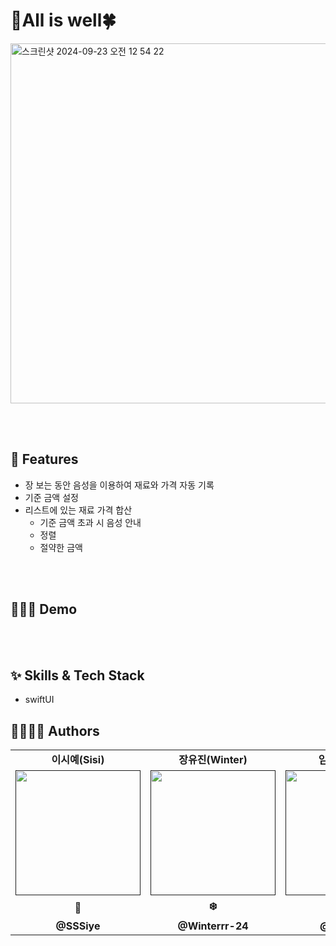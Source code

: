 # 🤞All is well🍀
<img width="576" alt="스크린샷 2024-09-23 오전 12 54 22" src="https://github.com/user-attachments/assets/6e5533b8-6776-4ca3-85d7-0fd5bccef28a">

<br></br>

## 📌 Features
- 장 보는 동안 음성을 이용하여 재료와 가격 자동 기록
- 기준 금액 설정
- 리스트에 있는 재료 가격 합산
    - 기준 금액 초과 시 음성 안내
    - 정렬
    - 절약한 금액

  
<br></br>

## 🧚🏻‍♀️ Demo
<br></br>

## :sparkles: Skills & Tech Stack
- swiftUI

## 👩‍👩‍👧‍👧 Authors
<table>
  <tbody>
    <tr>
      <td colspan="1" align="center"><b>이시예(Sisi)</b></td>
      <td colspan="1" align="center"><b>장유진(Winter)</b></td>
      <td colspan="1" align="center"><b>임이지(Easy)</b></td>
    </tr>
    <tr>
      <td align="center"><a href=""><img src="https://github.com/DeveloperAcademy-POSTECH/2024-MC2-M17-Kodari/assets/108053426/736e43cc-38d5-4c24-8f23-67408d5e6800" width="200px;" alt=""/><br /><sub><b></b></sub></a></td>
       <td align="center"><a href=""><img src="https://github.com/DeveloperAcademy-POSTECH/2024-MC2-M17-Kodari/assets/108053426/0ff72136-9902-4d10-9db4-3f8acc96b783" width="200px;" alt=""/><br /><sub><b></b></sub></a></td>
      <td align="center"><a href=""><img src="https://github.com/DeveloperAcademy-POSTECH/2024-MC2-M17-Kodari/assets/108053426/80ebff67-a9bb-4493-b544-c312aea2f376" width="200px;" alt=""/><br /><sub><b></b></sub></a></td>
    </tr>
    <tr>
      <td colspan="1" align="center"><b>🦁</b></td>
      <td colspan="1" align="center"><b>❄️</b></td>
      <td colspan="1" align="center"><b>⭐️</b></td>
    </tr>
     <tr>
      <td colspan="1" align="center"><b>@SSSiye</b></td>
      <td colspan="1" align="center"><b>@Winterrr-24</b></td>
      <td colspan="1" align="center"><b>@izzy0426</b></td>
    </tr>
  </tbody>
</table>
<br></br>


